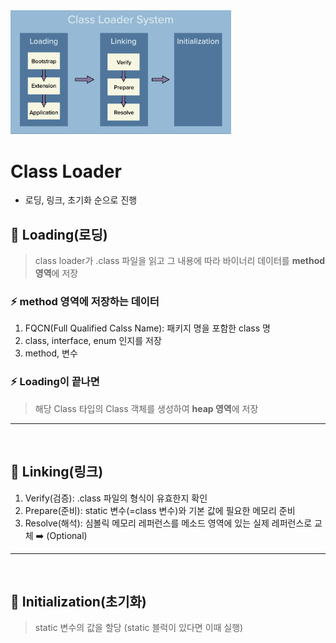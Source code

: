 <img width="70%%" src="https://github.com/leekyukin/study/blob/main/img/Class-Loader.png">

# Class Loader
- 로딩, 링크, 초기화 순으로 진행

## 📌 Loading(로딩)
> class loader가 .class 파일을 읽고 그 내용에 따라 바이너리 데이터를 **method 영역**에 저장

### ⚡️ method 영역에 저장하는 데이터
1. FQCN(Full Qualified Calss Name): 패키지 명을 포함한 class 명
2. class, interface, enum 인지를 저장
3. method, 변수

### ⚡️ Loading이 끝나면
> 해당 Class 타입의 Class 객체를 생성하여 **heap 영역**에 저장

---
<br>

## 📌 Linking(링크)
1. Verify(검증): .class 파일의 형식이 유효한지 확인
2. Prepare(준비): static 변수(=class 변수)와 기본 값에 필요한 메모리 준비
3. Resolve(해석): 심볼릭 메모리 레퍼런스를 메소드 영역에 있는 실제 레퍼런스로 교체 ➡️ (Optional)

---
<br>

## 📌 Initialization(초기화)
> static 변수의 값을 할당 (static 블럭이 있다면 이때 실행)
